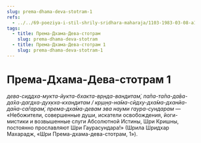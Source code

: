 ```yaml
---
slug: prema-dhama-deva-stotram-1
refs:
  - ../../69-poeziya-i-stil-shrily-sridhara-maharaja/1103-1983-03-08-a1-obyasnenie-pervogo-stiha-prema-dhama-deva-stotram.md
tags:
  - title: Према-Дхама-Дева-стотрам
    slug: prema-dhama-deva-stotram
  - title: Према-Дхама-Дева-стотрам 1
    slug: prema-dhama-deva-stotram-1
---
```


# Према-Дхама-Дева-стотрам 1

*дева-сиддха-мукта-йукта-бхакта-вр̣нда-вандитам̇, па̄па-та̄па-да̄ва-да̄ха-дагдха-дух̣кха-кхан̣дитам / кр̣ш̣н̣а-на̄ма-сӣдху-дха̄ма-дханйа-да̄на-са̄гарам̇, према-дха̄ма-девам эва науми гаура-сундарам* — «Небожители, совершенные души, искатели освобождения, йоги-мистики и возвышенные слуги Абсолютной Истины, Шри Кришны, постоянно прославляют Шри Гаурасундара!» (Шрила Шридхар Махарадж, «Шри Према-дхама-дева-стотрам, 1»).
